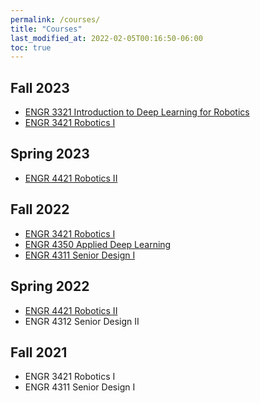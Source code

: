 ```yaml
---
permalink: /courses/
title: "Courses"
last_modified_at: 2022-02-05T00:16:50-06:00
toc: true
---
```

## Fall 2023
- [ENGR 3321 Introduction to Deep Learning for Robotics](/deep_learning-2023)
- [ENGR 3421 Robotics I](/robotics_1-2023)

## Spring 2023
- [ENGR 4421 Robotics II](/robotics_2-2023)

## Fall 2022
- [ENGR 3421 Robotics I](/robotics_1-2022)
- [ENGR 4350 Applied Deep Learning](/applied_deep_learning-2022)
- [ENGR 4311 Senior Design I](/senior_design_1-2022)

## Spring 2022
- [ENGR 4421 Robotics II](/robotics2-2022)
- ENGR 4312 Senior Design II

## Fall 2021
- ENGR 3421 Robotics I
- ENGR 4311 Senior Design I

